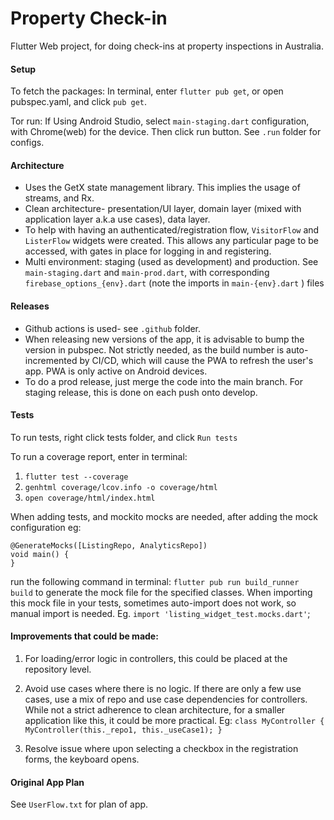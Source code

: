 # Property Check-in
Flutter Web project, for doing check-ins at property inspections in Australia.

#### Setup
To fetch the packages:
In terminal, enter `flutter pub get`, or open pubspec.yaml, and click `pub get`.

Tor run:
If Using Android Studio, select `main-staging.dart` configuration, with Chrome(web) for the device. Then click run 
button. See `.run`   folder for configs.

#### Architecture
* Uses the GetX state management library. This implies the usage of streams, and Rx.
* Clean architecture- presentation/UI layer, domain layer (mixed with application layer a.k.a use cases), data layer.
* To help with having an authenticated/registration flow, `VisitorFlow` and `ListerFlow` widgets were created. This 
  allows any particular page to be accessed, with gates in place for logging in and registering.
* Multi environment: staging (used as development) and production. See `main-staging.dart` and `main-prod.dart`, with 
  corresponding 
  `firebase_options_{env}.dart` (note the imports in `main-{env}.dart` ) files

#### Releases
* Github actions is used- see `.github` folder.
* When releasing new versions of the app, it is advisable to bump the version in pubspec. Not strictly needed, as the 
  build number is auto-incremented by CI/CD, which will cause the PWA to refresh the user's app. PWA is only active 
  on Android devices.
* To do a prod release, just merge the code into the main branch. For staging release, this is done on each push onto 
develop.

#### Tests
To run tests, right click tests folder, and click `Run tests`

To run a coverage report, enter in terminal:
1) `flutter test --coverage`
2) `genhtml coverage/lcov.info -o coverage/html`
3) `open coverage/html/index.html`

When adding tests, and mockito mocks are needed, after adding the mock configuration eg:
```
@GenerateMocks([ListingRepo, AnalyticsRepo])
void main() {
}
```
run the following command in terminal:
`flutter pub run build_runner build`
to generate the mock file for the specified classes. When importing this mock file in your tests, sometimes
auto-import does not work, so manual import is needed. Eg.
`import 'listing_widget_test.mocks.dart'`;

#### Improvements that could be made:
1) For loading/error logic in controllers, this could be placed at the repository level.
2) Avoid use cases where there is no logic. If there are only a few use cases, use a mix of repo and use case
   dependencies for controllers. While not a strict adherence to clean architecture, for a smaller application like
   this, it could be more practical.
   Eg:
   `
   class MyController {
   MyController(this._repo1, this._useCase1);
   }
   `

3) Resolve issue where upon selecting a checkbox in the registration forms, the keyboard opens.


#### Original App Plan
See `UserFlow.txt` for plan of app.